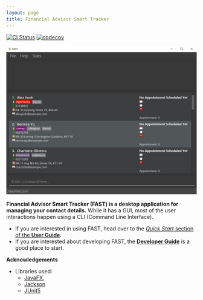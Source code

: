```yaml
---
layout: page
title: Financial Advisor Smart Tracker
---
```


[![CI Status](https://github.com/AY2122S1-CS2103T-T09-4/tp/workflows/Java%20CI/badge.svg)](https://github.com/AY2122S1-CS2103T-T09-4/tp/actions)
[![codecov](https://codecov.io/gh/AY2122S1-CS2103T-T09-4/tp/branch/master/graph/badge.svg?token=8G5QJLU0E0)](https://codecov.io/gh/AY2122S1-CS2103T-T09-4/tp)

![Ui](images/Ui.png)

**Financial Advisor Smart Tracker (FAST) is a desktop application for managing your contact details.** While it has a GUI, most of the user interactions happen using a CLI (Command Line Interface).

* If you are interested in using FAST, head over to the [_Quick Start_ section of the **User Guide**](UserGuide.html#quick-start).
* If you are interested about developing FAST, the [**Developer Guide**](DeveloperGuide.html) is a good place to start.


**Acknowledgements**

* Libraries used: 
  -  [JavaFX](https://openjfx.io/), 
  -  [Jackson](https://github.com/FasterXML/jackson)
  -  [JUnit5](https://github.com/junit-team/junit5)

